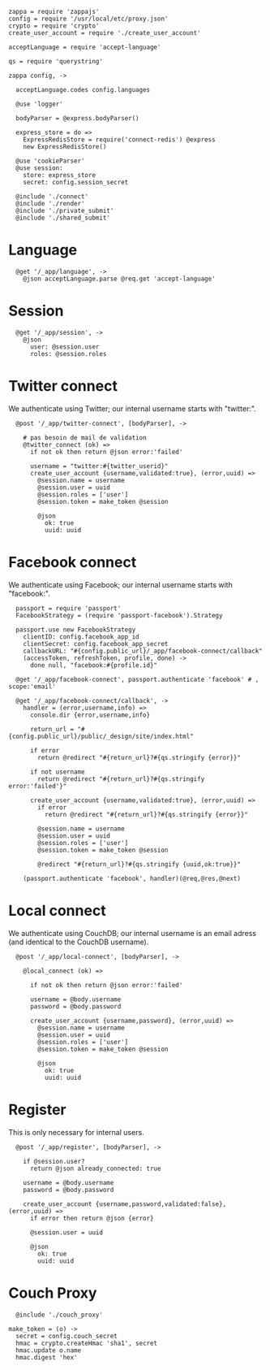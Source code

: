     zappa = require 'zappajs'
    config = require '/usr/local/etc/proxy.json'
    crypto = require 'crypto'
    create_user_account = require './create_user_account'

    acceptLanguage = require 'accept-language'

    qs = require 'querystring'

    zappa config, ->

      acceptLanguage.codes config.languages

      @use 'logger'

      bodyParser = @express.bodyParser()

      express_store = do =>
        ExpressRedisStore = require('connect-redis') @express
        new ExpressRedisStore()

      @use 'cookieParser'
      @use session:
        store: express_store
        secret: config.session_secret

      @include './connect'
      @include './render'
      @include './private_submit'
      @include './shared_submit'

Language
========

      @get '/_app/language', ->
        @json acceptLanguage.parse @req.get 'accept-language'

Session
=======

      @get '/_app/session', ->
        @json
          user: @session.user
          roles: @session.roles

Twitter connect
===============

We authenticate using Twitter; our internal username starts with "twitter:".

      @post '/_app/twitter-connect', [bodyParser], ->

        # pas besoin de mail de validation
        @twitter_connect (ok) =>
          if not ok then return @json error:'failed'

          username = "twitter:#{twitter_userid}"
          create_user_account {username,validated:true}, (error,uuid) =>
            @session.name = username
            @session.user = uuid
            @session.roles = ['user']
            @session.token = make_token @session

            @json
              ok: true
              uuid: uuid

Facebook connect
================

We authenticate using Facebook; our internal username starts with "facebook:".

      passport = require 'passport'
      FacebookStrategy = (require 'passport-facebook').Strategy

      passport.use new FacebookStrategy
        clientID: config.facebook_app_id
        clientSecret: config.facebook_app_secret
        callbackURL: "#{config.public_url}/_app/facebook-connect/callback"
        (accessToken, refreshToken, profile, done) ->
          done null, "facebook:#{profile.id}"

      @get '/_app/facebook-connect', passport.authenticate 'facebook' # , scope:'email'

      @get '/_app/facebook-connect/callback', ->
        handler = (error,username,info) =>
          console.dir {error,username,info}

          return_url = "#{config.public_url}/public/_design/site/index.html"

          if error
            return @redirect "#{return_url}?#{qs.stringify {error}}"

          if not username
            return @redirect "#{return_url}?#{qs.stringify error:'failed'}"

          create_user_account {username,validated:true}, (error,uuid) =>
            if error
              return @redirect "#{return_url}?#{qs.stringify {error}}"

            @session.name = username
            @session.user = uuid
            @session.roles = ['user']
            @session.token = make_token @session

            @redirect "#{return_url}?#{qs.stringify {uuid,ok:true}}"

        (passport.authenticate 'facebook', handler)(@req,@res,@next)

Local connect
=============

We authenticate using CouchDB; our internal username is an email adress (and identical to the CouchDB username).

      @post '/_app/local-connect', [bodyParser], ->

        @local_connect (ok) =>

          if not ok then return @json error:'failed'

          username = @body.username
          password = @body.password

          create_user_account {username,password}, (error,uuid) =>
            @session.name = username
            @session.user = uuid
            @session.roles = ['user']
            @session.token = make_token @session

            @json
              ok: true
              uuid: uuid

Register
========

This is only necessary for internal users.

      @post '/_app/register', [bodyParser], ->

        if @session.user?
          return @json already_connected: true

        username = @body.username
        password = @body.password

        create_user_account {username,password,validated:false}, (error,uuid) =>
          if error then return @json {error}

          @session.user = uuid

          @json
            ok: true
            uuid: uuid

Couch Proxy
===========

      @include './couch_proxy'

    make_token = (o) ->
      secret = config.couch_secret
      hmac = crypto.createHmac 'sha1', secret
      hmac.update o.name
      hmac.digest 'hex'
